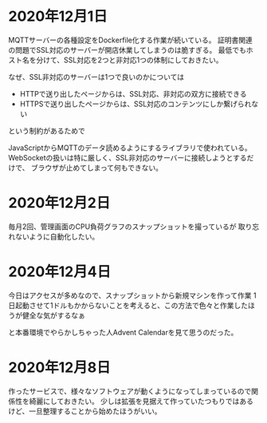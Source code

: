 # 2020年12月1日

MQTTサーバーの各種設定をDockerfile化する作業が続いている。
証明書関連の問題でSSL対応のサーバーが開店休業してしまうのは脆すぎる。
最低でもホスト名を分けて、SSL対応を2つと非対応1つの体制にしておきたい。

なぜ、SSL非対応のサーバーは1つで良いのかについては

 - HTTPで送り出したページからは、SSL対応、非対応の双方に接続できる
 - HTTPSで送り出したページからは、SSL対応のコンテンツにしか繋げられない

という制約があるためで

JavaScriptからMQTTのデータ読めるようにするライブラリで使われている。
WebSocketの扱いは特に厳しく、SSL非対応のサーバーに接続しようとするだけで、
ブラウザが止めてしまって何もできない。

# 2020年12月2日

毎月2回、管理画面のCPU負荷グラフのスナップショットを撮っているが
取り忘れないように自動化したい。

# 2020年12月4日

今日はアクセスが多めなので、スナップショットから新規マシンを作って作業
1日起動させて1ドルもかからないことを考えると、この方法で色々と作業したほうが健全な気がするなぁ

と本番環境でやらかしちゃった人Advent Calendarを見て思うのだった。

# 2020年12月8日

作ったサービスで、様々なソフトウェアが動くようになってしまっているので関係性を綺麗にしておきたい。
少しは拡張を見据えて作っていたつもりではあるけど、一旦整理することから始めたほうがいい。
